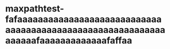# maxpathtest-fafaaaaaaaaaaaaaaaaaaaaaaaaaaaaaaaaaaaaaaaaaaaaaaaaaaaaaaaaaaaaaaaaafaaaaaaaaaaaaafaffaa